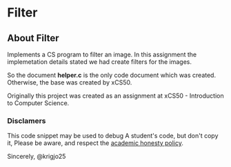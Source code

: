# Filter

## About Filter

Implements a CS program to filter an image. In this assignment the implemetation details stated we had create filters for the images.

So the document <strong>helper.c</strong> is the only code document which was created. Otherwise, the base was created by xCS50.

Originally this project was created as an
assignment at xCS50 - Introduction to Computer Science. 
        
###  Disclamers

This code snippet may be used to debug
A student's code, but don't copy it,
Please be aware, and respect the [academic honesty policy](https://cs50.harvard.edu/x/2023/honesty/).

Sincerely,
@krigjo25
